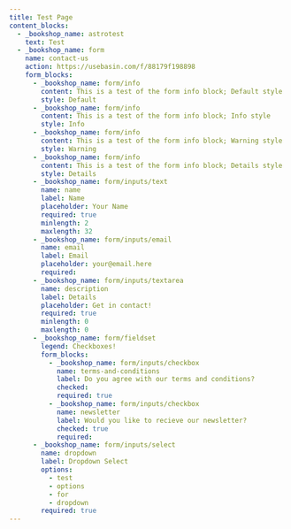 ```yaml
---
title: Test Page
content_blocks:
  - _bookshop_name: astrotest
    text: Test
  - _bookshop_name: form
    name: contact-us
    action: https://usebasin.com/f/88179f198898
    form_blocks:
      - _bookshop_name: form/info
        content: This is a test of the form info block; Default style
        style: Default
      - _bookshop_name: form/info
        content: This is a test of the form info block; Info style
        style: Info
      - _bookshop_name: form/info
        content: This is a test of the form info block; Warning style
        style: Warning
      - _bookshop_name: form/info
        content: This is a test of the form info block; Details style
        style: Details
      - _bookshop_name: form/inputs/text
        name: name
        label: Name
        placeholder: Your Name
        required: true
        minlength: 2
        maxlength: 32
      - _bookshop_name: form/inputs/email
        name: email
        label: Email
        placeholder: your@email.here
        required:
      - _bookshop_name: form/inputs/textarea
        name: description
        label: Details
        placeholder: Get in contact!
        required: true
        minlength: 0
        maxlength: 0
      - _bookshop_name: form/fieldset
        legend: Checkboxes!
        form_blocks:
          - _bookshop_name: form/inputs/checkbox
            name: terms-and-conditions
            label: Do you agree with our terms and conditions?
            checked:
            required: true
          - _bookshop_name: form/inputs/checkbox
            name: newsletter
            label: Would you like to recieve our newsletter?
            checked: true
            required:
      - _bookshop_name: form/inputs/select
        name: dropdown
        label: Dropdown Select
        options:
          - test
          - options
          - for
          - dropdown
        required: true
---
```


